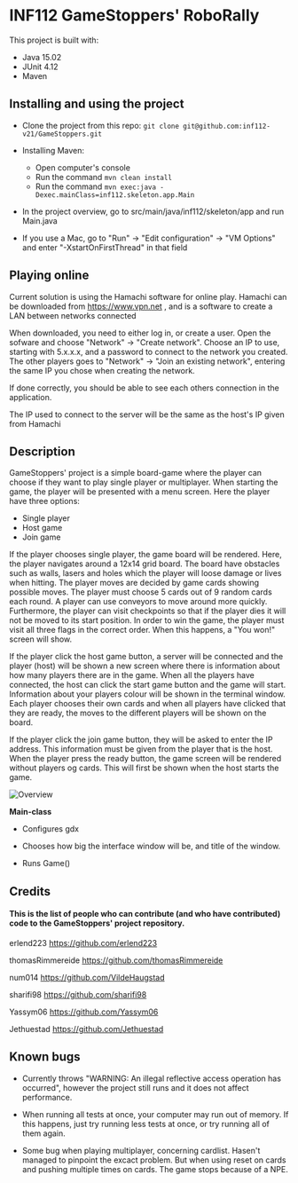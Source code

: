 # INF112 GameStoppers' RoboRally

This project is built with:

* Java 15.02
* JUnit 4.12
* Maven


## Installing and using the project

* Clone the project from this repo: 
  `git clone git@github.com:inf112-v21/GameStoppers.git`
* Installing Maven:
    * Open computer's console
    * Run the command `mvn clean install`
    * Run the command `mvn exec:java - Dexec.mainClass=inf112.skeleton.app.Main`
    
* In the project overview, go to src/main/java/inf112/skeleton/app and run Main.java

* If you use a Mac, go to "Run" -> "Edit configuration" -> "VM Options" and enter "-XstartOnFirstThread" in that field


## Playing online

Current solution is using the Hamachi software for online play.
Hamachi can be downloaded from https://www.vpn.net , and is a software
to create a LAN between networks connected

When downloaded, you need to either log in, or create a user.
Open the sofware and choose "Network" -> "Create network".
Choose an IP to use, starting with 5.x.x.x, and a password to connect to
the network you created. The other players goes to "Network" -> "Join an existing network",
entering the same IP you chose when creating the network.

If done correctly, you should be able to see each others connection in the application.

The IP used to connect to the server will be the same as the host's IP given from Hamachi
## Description

GameStoppers' project is a simple board-game where the player can choose if they want to play single player or multiplayer. When starting the game, the player will be presented with a menu screen. Here the player have three options:
- Single player 
- Host game
- Join game

If the player chooses single player, the game board will be rendered. Here, the player navigates around a 12x14 grid board. The board have obstacles such as walls, lasers and holes which the player will loose damage or lives when hitting. 
The player moves are decided by game cards showing possible moves. The player must choose 5 cards out of 9 random cards each round. A player can use conveyors to move around more quickly. Furthermore, the player can visit checkpoints so that if the player dies it will not be moved to its start position. In order to win the game, the player must visit all three flags in the correct order. When this happens, a "You won!" screen will show. 

If the player click the host game button, a server will be connected and the player (host) will be shown a new screen where there is information about how many players there are in the game. When all the players have connected, the host can click the start game button and the game will start. Information about your players colour will be shown in the terminal window. Each player chooses their own cards and when all players have clicked that they are ready, the moves to the different players will be shown on the board. 

If the player click the join game button, they will be asked to enter the IP address. This information must be given from the player that is the host. When the player press the ready button, the game screen will be rendered without players og cards. This will first be shown when the host starts the game. 


![Overview](https://github.com/inf112-v21/GameStoppers/blob/master/classDiagram/UML-diagram_oblig4.png?raw=true)



**Main-class**
* Configures gdx
  
* Chooses how big the interface window will be, and title of the window.
    
* Runs Game()




## Credits

#### This is the list of people who can contribute (and who have contributed) code to the GameStoppers' project repository.

erlend223 https://github.com/erlend223

thomasRimmereide https://github.com/thomasRimmereide

num014 https://github.com/VildeHaugstad

sharifi98 https://github.com/sharifi98

Yassym06 https://github.com/Yassym06

Jethuestad https://github.com/Jethuestad


## Known bugs

* Currently throws "WARNING: An illegal reflective access operation has occurred", 
however the project still runs and it does not affect performance.
    
* When running all tests at once, your computer may run out of memory. If this happens, just
try running less tests at once, or try running all of them again. 

* Some bug when playing multiplayer, concerning cardlist. Hasen't managed to pinpoint the excact problem. But when using reset on cards and pushing multiple times on cards. The game stops because of a NPE.
